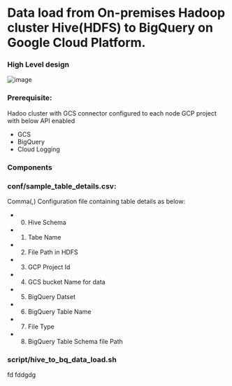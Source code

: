 # Data load from On-premises Hadoop cluster Hive(HDFS) to BigQuery on Google Cloud Platform.

### High Level design
![image](https://user-images.githubusercontent.com/9164441/171553948-c8ae37d4-89a2-453b-b583-a722e9c4aa78.png)


### Prerequisite:
Hadoo cluster with GCS connector configured to each node
GCP project with below API enabled

- GCS 
- BigQuery
- Cloud Logging

### Components
### conf/sample_table_details.csv:
 Comma(,) Configuration file containing table details as below:
- 0. Hive Schema
- 1. Tabe Name
- 2. File Path in HDFS
- 3. GCP Project Id
- 4. GCS bucket Name for data
- 5. BigQuery Datset
- 6. BigQuery Table Name
- 7. File Type
- 8. BigQuery Table Schema file Path

  

### script/hive_to_bq_data_load.sh
 fd
 fddgdg
